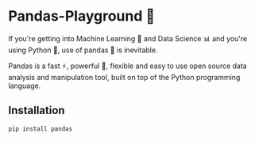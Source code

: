 # Pandas-Playground 🐼

If you're getting into Machine Learning 🤖 and Data Science 📊 and you're using Python 🐍, use of pandas 🐼 is inevitable.

Pandas is a fast ⚡, powerful 🦾, flexible and easy to use open source data analysis and manipulation tool,
built on top of the Python programming language.

## Installation
```
pip install pandas
```
